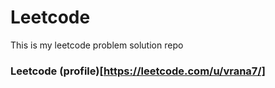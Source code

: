 # Leetcode
This is my leetcode problem solution repo

### Leetcode (profile)[https://leetcode.com/u/vrana7/]
